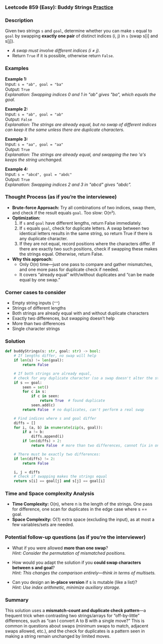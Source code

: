 ### Leetcode 859 (Easy): Buddy Strings [Practice](https://leetcode.com/problems/buddy-strings)

### Description  
Given two strings `s` and `goal`, determine whether you can make `s` equal to `goal` by swapping **exactly one pair** of distinct indices (i, j) in `s` (swap s[i] and s[j]).  
- *A swap must involve different indices (i ≠ j).*
- Return `True` if it is possible, otherwise return `False`.  

### Examples  

**Example 1:**  
Input: `s = "ab", goal = "ba"`  
Output: `True`  
*Explanation: Swapping indices 0 and 1 in "ab" gives "ba", which equals the goal.*

**Example 2:**  
Input: `s = "ab", goal = "ab"`  
Output: `False`  
*Explanation: The strings are already equal, but no swap of different indices can keep it the same unless there are duplicate characters.*

**Example 3:**  
Input: `s = "aa", goal = "aa"`  
Output: `True`  
*Explanation: The strings are already equal, and swapping the two 'a's keeps the string unchanged.*

**Example 4:**  
Input: `s = "abcd", goal = "abdc"`  
Output: `True`  
*Explanation: Swapping indices 2 and 3 in "abcd" gives "abdc".*

### Thought Process (as if you’re the interviewee)  
- **Brute-force Approach:** Try all combinations of two indices, swap them, and check if the result equals `goal`. Too slow: O(n²).
- **Optimization:**  
  1. If `s` and `goal` have different lengths, return False immediately.
  2. If `s` equals `goal`, check for duplicate letters. A swap between two identical letters results in the same string, so return True if there is any duplicate character.
  3. If they are not equal, record positions where the characters differ. If there are exactly two such positions, check if swapping these makes the strings equal. Otherwise, return False.
- **Why this approach:**  
  - Only O(n) time—just one pass to compare and gather mismatches, and one more pass for duplicate check if needed.
  - It covers “already equal” with/without duplicates and “can be made equal by one swap.”

### Corner cases to consider  
- Empty string inputs (`""`)
- Strings of different lengths
- Both strings are already equal with and without duplicate characters
- Exactly two differences, but swapping doesn’t help
- More than two differences
- Single character strings

### Solution

```python
def buddyStrings(s: str, goal: str) -> bool:
    # If lengths differ, no swap will help
    if len(s) != len(goal):
        return False

    # If both strings are already equal,
    # check for any duplicate character (so a swap doesn't alter the string)
    if s == goal:
        seen = set()
        for c in s:
            if c in seen:
                return True  # found duplicate
            seen.add(c)
        return False  # no duplicates, can't perform a real swap

    # Find indices where s and goal differ
    diffs = []
    for i, (a, b) in enumerate(zip(s, goal)):
        if a != b:
            diffs.append(i)
        if len(diffs) > 2:
            return False  # more than two differences, cannot fix in one swap

    # There must be exactly two differences:
    if len(diffs) != 2:
        return False

    i, j = diffs
    # Check if swapping makes the strings equal
    return s[i] == goal[j] and s[j] == goal[i]
```

### Time and Space complexity Analysis  

- **Time Complexity:** O(n), where n is the length of the strings. One pass for difference, one scan for duplicates in the edge case where s == goal.
- **Space Complexity:** O(1) extra space (excluding the input), as at most a few variables/sets are needed.

### Potential follow-up questions (as if you’re the interviewer)  

- What if you were allowed **more than one swap**?  
  *Hint: Consider the permutation of mismatched positions.*

- How would you adapt the solution if you **could swap characters between s and goal**?  
  *Hint: This changes the comparison entirely—think in terms of multisets.*

- Can you design an **in-place version** if s is mutable (like a list)?  
  *Hint: Use index arithmetic, minimize auxiliary storage.*

### Summary
This solution uses a **mismatch-count and duplicate check pattern**—a frequent trick when contrasting two strings/arrays for “off-by-little” differences, such as “can I convert A to B with a single move?” This is common in questions about swaps (minimum swaps to match, adjacent swaps allowed, etc.), and the check for duplicates is a pattern seen in making a string remain unchanged by limited moves.